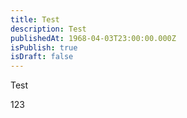 ```yaml
---
title: Test
description: Test
publishedAt: 1968-04-03T23:00:00.000Z
isPublish: true
isDraft: false
---
```

Test 



1﻿23